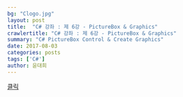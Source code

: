 ```yaml
---
bg: "Clogo.jpg"
layout: post
title:  "C# 강좌 : 제 6강 - PictureBox & Graphics"
crawlertitle: "C# 강좌 : 제 6강 - PictureBox & Graphics"
summary: "C# PictureBox Control & Create Graphics"
date: 2017-08-03
categories: posts
tags: ['C#']
author: 윤대희
---
```




[클릭][download]

[download]: https://076923.github.io/assets/images/C/ch5/1.png

